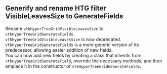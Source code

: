 ## Generify and rename HTG filter VisibleLeavesSize to GenerateFields

Rename `vtkHyperTreeGridVisibleLeavesSize` to `vtkHyperTreeGridGenerateFields`.\
`vtkHyperTreeGridVisibleLeavesSize` is now deprecated.\
`vtkHyperTreeGridGenerateFields` is a more generic version of its predecessor, allowing easier addition of new fields.\
You can now add new fields by creating a class that inherits from `vtkHyperTreeGridGenerateField`, override the necessary methods, and then emplace it in the constructor of `vtkHyperTreeGridGenerateFields`.
